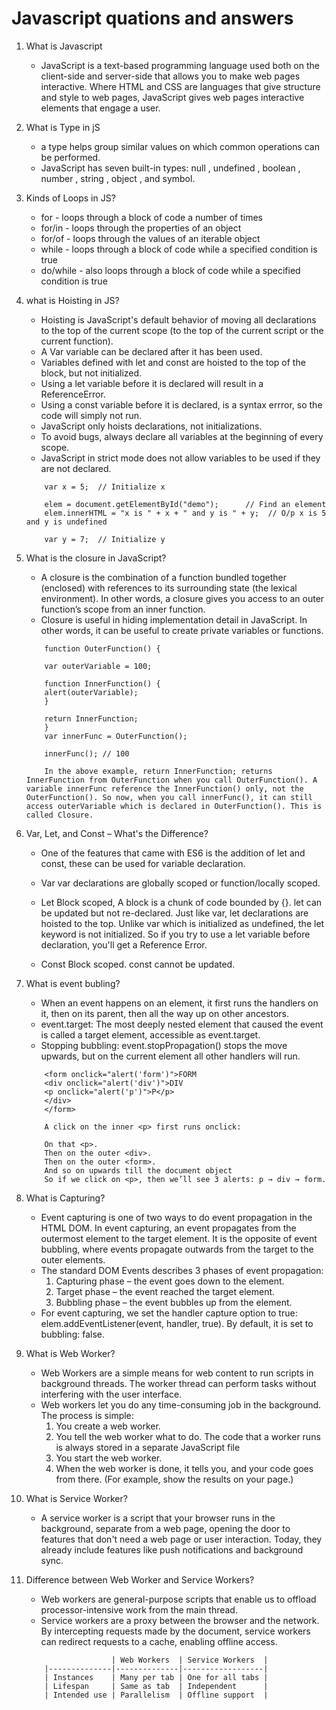 # Javascript quations and answers


1. What is Javascript
    - JavaScript is a text-based programming language used both on the client-side and server-side that allows you to make web pages interactive. Where HTML and CSS are languages that give structure and style to web pages, JavaScript gives web pages interactive elements that engage a user.

2. What is Type in jS
    - a type helps group similar values on which common operations can be performed.
    - JavaScript has seven built-in types: null , undefined , boolean , number , string , object , and symbol.

3. Kinds of Loops in JS?
    - for - loops through a block of code a number of times
    - for/in - loops through the properties of an object
    - for/of - loops through the values of an iterable object
    - while - loops through a block of code while a specified condition is true
    - do/while - also loops through a block of code while a specified condition is true

4. what is Hoisting in JS?
    - Hoisting is JavaScript's default behavior of moving all declarations to the top of the current scope (to the top of the current script or the current function).
    - A Var variable can be declared after it has been used.
    - Variables defined with let and const are hoisted to the top of the block, but not initialized.
    - Using a let variable before it is declared will result in a ReferenceError.
    - Using a const variable before it is declared, is a syntax errror, so the code will simply not run.
    - JavaScript only hoists declarations, not initializations.
    - To avoid bugs, always declare all variables at the beginning of every scope.
    - JavaScript in strict mode does not allow variables to be used if they are not declared.

    ```
        var x = 5;  // Initialize x

        elem = document.getElementById("demo");      // Find an element 
        elem.innerHTML = "x is " + x + " and y is " + y;  // O/p x is 5 and y is undefined

        var y = 7;  // Initialize y

    ```

5. What is the closure in JavaScript?
    - A closure is the combination of a function bundled together (enclosed) with references to its surrounding state (the lexical environment). In other words, a closure gives you access to an outer function’s scope from an inner function.
    - Closure is useful in hiding implementation detail in JavaScript. In other words, it can be useful to create private variables or functions.

    ```
        function OuterFunction() {

        var outerVariable = 100;

        function InnerFunction() {
        alert(outerVariable);
        }

        return InnerFunction;
        }
        var innerFunc = OuterFunction();

        innerFunc(); // 100

        In the above example, return InnerFunction; returns InnerFunction from OuterFunction when you call OuterFunction(). A variable innerFunc reference the InnerFunction() only, not the OuterFunction(). So now, when you call innerFunc(), it can still access outerVariable which is declared in OuterFunction(). This is called Closure.

    ```

6. Var, Let, and Const – What's the Difference?
    - One of the features that came with ES6 is the addition of let and const, these can be used for variable declaration. 

    - Var
        var declarations are globally scoped or function/locally scoped.
        
    - Let
        Block scoped, A block is a chunk of code bounded by {}. 
        let can be updated but not re-declared.
        Just like  var, let declarations are hoisted to the top. Unlike var which is initialized as undefined, the let keyword is not initialized. So if you try to use a let variable before declaration, you'll get a Reference Error.
    
    - Const 
        Block scoped.
        const cannot be updated.

7. What is event bubling?
    - When an event happens on an element, it first runs the handlers on it, then on its parent, then all the way up on other ancestors.
    - event.target: The most deeply nested element that caused the event is called a target element, accessible as event.target.
    - Stopping bubbling: event.stopPropagation() stops the move upwards, but on the current element all other handlers will run.

    ```
        <form onclick="alert('form')">FORM
        <div onclick="alert('div')">DIV
        <p onclick="alert('p')">P</p>
        </div>
        </form>

        A click on the inner <p> first runs onclick:

        On that <p>.
        Then on the outer <div>.
        Then on the outer <form>.
        And so on upwards till the document object
        So if we click on <p>, then we’ll see 3 alerts: p → div → form.

    ```

8. What is Capturing? 
    - Event capturing is one of two ways to do event propagation in the HTML DOM. In event capturing, an event propagates from the outermost element to the target element. It is the opposite of event bubbling, where events propagate outwards from the target to the outer elements.
    - The standard DOM Events describes 3 phases of event propagation:
        1. Capturing phase – the event goes down to the element.
        2. Target phase – the event reached the target element.
        3. Bubbling phase – the event bubbles up from the element.
    - For event capturing, we set the handler capture option to true: elem.addEventListener(event, handler, true). By default, it is set to bubbling: false.

9. What is Web Worker? 
    - Web Workers are a simple means for web content to run scripts in background threads. The worker thread can perform tasks without interfering with the user interface.
    - Web workers let you do any time-consuming job in the background. The process is simple:
        1. You create a web worker.
        2. You tell the web worker what to do. The code that a worker runs is always stored in a separate JavaScript file
        3. You start the web worker.
        4. When the web worker is done, it tells you, and your code goes from there. (For example, show the results on your page.)

10. What is Service Worker? 
    - A service worker is a script that your browser runs in the background, separate from a web page, opening the door to features that don't need a web page or user interaction. Today, they already include features like push notifications and background sync.

11. Difference between Web Worker and Service Workers? 
    - Web workers are general-purpose scripts that enable us to offload processor-intensive work from the main thread.
    - Service workers are a proxy between the browser and the network. By intercepting requests made by the document, service workers can redirect requests to a cache, enabling offline access.

    ```
                       | Web Workers  | Service Workers  |
        |--------------|--------------|------------------|
        | Instances    | Many per tab | One for all tabs |
        | Lifespan     | Same as tab  | Independent      |
        | Intended use | Parallelism  | Offline support  |


    ```

